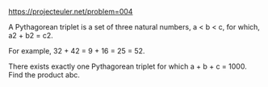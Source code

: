 https://projecteuler.net/problem=004

A Pythagorean triplet is a set of three natural numbers, a < b < c, for which, a2 + b2 = c2.

For example, 32 + 42 = 9 + 16 = 25 = 52.

There exists exactly one Pythagorean triplet for which a + b + c = 1000.
Find the product abc.
